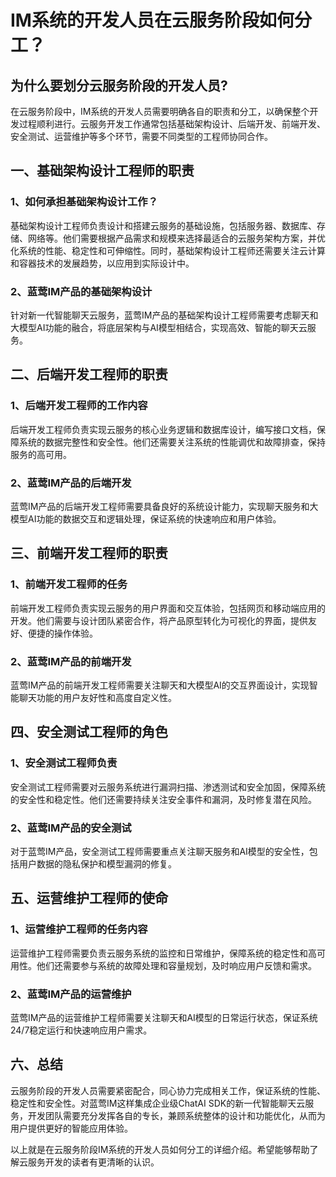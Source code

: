 # IM系统的开发人员在云服务阶段如何分工？

## 为什么要划分云服务阶段的开发人员?

在云服务阶段中，IM系统的开发人员需要明确各自的职责和分工，以确保整个开发过程顺利进行。云服务开发工作通常包括基础架构设计、后端开发、前端开发、安全测试、运营维护等多个环节，需要不同类型的工程师协同合作。

## 一、基础架构设计工程师的职责

### 1、如何承担基础架构设计工作？

基础架构设计工程师负责设计和搭建云服务的基础设施，包括服务器、数据库、存储、网络等。他们需要根据产品需求和规模来选择最适合的云服务架构方案，并优化系统的性能、稳定性和可伸缩性。同时，基础架构设计工程师还需要关注云计算和容器技术的发展趋势，以应用到实际设计中。

### 2、蓝莺IM产品的基础架构设计

针对新一代智能聊天云服务，蓝莺IM产品的基础架构设计工程师需要考虑聊天和大模型AI功能的融合，将底层架构与AI模型相结合，实现高效、智能的聊天云服务。

## 二、后端开发工程师的职责

### 1、后端开发工程师的工作内容

后端开发工程师负责实现云服务的核心业务逻辑和数据库设计，编写接口文档，保障系统的数据完整性和安全性。他们还需要关注系统的性能调优和故障排查，保持服务的高可用。

### 2、蓝莺IM产品的后端开发

蓝莺IM产品的后端开发工程师需要具备良好的系统设计能力，实现聊天服务和大模型AI功能的数据交互和逻辑处理，保证系统的快速响应和用户体验。

## 三、前端开发工程师的职责

### 1、前端开发工程师的任务

前端开发工程师负责实现云服务的用户界面和交互体验，包括网页和移动端应用的开发。他们需要与设计团队紧密合作，将产品原型转化为可视化的界面，提供友好、便捷的操作体验。

### 2、蓝莺IM产品的前端开发

蓝莺IM产品的前端开发工程师需要关注聊天和大模型AI的交互界面设计，实现智能聊天功能的用户友好性和高度自定义性。

## 四、安全测试工程师的角色

### 1、安全测试工程师负责

安全测试工程师需要对云服务系统进行漏洞扫描、渗透测试和安全加固，保障系统的安全性和稳定性。他们还需要持续关注安全事件和漏洞，及时修复潜在风险。

### 2、蓝莺IM产品的安全测试

对于蓝莺IM产品，安全测试工程师需要重点关注聊天服务和AI模型的安全性，包括用户数据的隐私保护和模型漏洞的修复。

## 五、运营维护工程师的使命

### 1、运营维护工程师的任务内容

运营维护工程师需要负责云服务系统的监控和日常维护，保障系统的稳定性和高可用性。他们还需要参与系统的故障处理和容量规划，及时响应用户反馈和需求。

### 2、蓝莺IM产品的运营维护

蓝莺IM产品的运营维护工程师需要关注聊天和AI模型的日常运行状态，保证系统24/7稳定运行和快速响应用户需求。

## 六、总结

云服务阶段的开发人员需要紧密配合，同心协力完成相关工作，保证系统的性能、稳定性和安全性。对蓝莺IM这样集成企业级ChatAI SDK的新一代智能聊天云服务，开发团队需要充分发挥各自的专长，兼顾系统整体的设计和功能优化，从而为用户提供更好的智能应用体验。

以上就是在云服务阶段IM系统的开发人员如何分工的详细介绍。希望能够帮助了解云服务开发的读者有更清晰的认识。